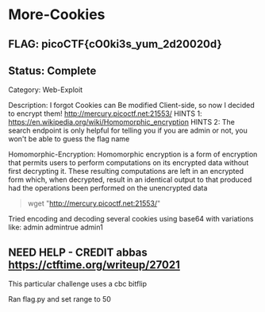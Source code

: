 # More-Cookies

## FLAG: picoCTF{cO0ki3s_yum_2d20020d}

## Status: Complete

Category: Web-Exploit

Description: I forgot Cookies can Be modified Client-side, so now I decided to encrypt them! <http://mercury.picoctf.net:21553/>
HINTS 1: <https://en.wikipedia.org/wiki/Homomorphic_encryption>
HINTS 2: The search endpoint is only helpful for telling you if you are admin or not, you won't be able to guess the flag name

Homomorphic-Encryption: Homomorphic encryption is a form of encryption that permits users to perform computations on its encrypted data without first decrypting it. These resulting computations are left in an encrypted form which, when decrypted, result in an identical output to that produced had the operations been performed on the unencrypted data

> wget "http://mercury.picoctf.net:21553/"

Tried encoding and decoding several cookies using base64 with variations like:
admin
admintrue
admin1

## NEED HELP - CREDIT abbas <https://ctftime.org/writeup/27021>

This particular challenge uses a cbc bitflip

Ran flag.py and set range to 50
